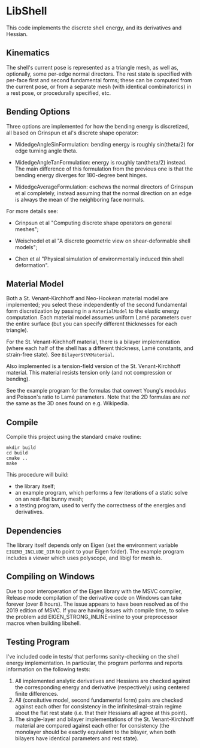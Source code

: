 # LibShell

This code implements the discrete shell energy, and its derivatives and Hessian.

## Kinematics

The shell's current pose is represented as a triangle mesh, as well as, optionally, some per-edge normal directors. The rest state is specified with per-face first and second fundamental forms; these can be computed from the current pose, or from a separate mesh (with identical combinatorics) in a rest pose, or procedurally specified, etc.

## Bending Options

Three options are implemented for how the bending energy is discretized, all based on Grinspun et al's discrete shape operator:

* MidedgeAngleSinFormulation: bending energy is roughly sin(theta/2) for edge turning angle theta.

* MidedgeAngleTanFormulation: energy is roughly tan(theta/2) instead. The main difference of this formulation from the previous one is that the bending energy diverges for 180-degree bent hinges.

* MidedgeAverageFormulation: eschews the normal directors of Grinspun et al completely, instead assuming that the normal direction on an edge is always the mean of the neighboring face normals.

For more details see:

* Grinpsun et al "Computing discrete shape operators on general meshes"; 

* Weischedel et al "A discrete geometric view on shear-deformable shell models";

* Chen et al "Physical simulation of environmentally induced thin shell deformation".

## Material Model

Both a St. Venant-Kirchhoff and Neo-Hookean material model are implemented; you select these independently of the second fundamental form discretization by passing in a `MaterialModel` to the elastic energy computation. Each material model assumes uniform Lamé parameters over the entire surface (but you can specify different thicknesses for each triangle). 

For the St. Venant-Kirchhoff material, there is a bilayer implementation (where each half of the shell has a different thickness, Lamé constants, and strain-free state). See `BilayerStVKMaterial`.

Also implemented is a tension-field version of the St. Venant-Kirchhoff material. This material resists tension only (and not compression or bending).


See the example program for the formulas that convert Young's modulus and Poisson's ratio to Lamé parameters. Note that the 2D formulas are *not* the same as the 3D ones found on e.g. Wikipedia.

## Compile

Compile this project using the standard cmake routine:

    mkdir build
    cd build
    cmake ..
    make

This procedure will build:
 - the library itself;
 - an example program, which performs a few iterations of a static solve on an rest-flat bunny mesh;
 - a testing program, used to verify the correctness of the energies and derivatives.

## Dependencies

The library itself depends only on Eigen (set the environment variable `EIGEN3_INCLUDE_DIR` to point to your Eigen folder). The example program includes a viewer which uses polyscope, and libigl for mesh io.

## Compiling on Windows

Due to poor interoperation of the Eigen library with the MSVC compiler, Release mode compilation of the derivative code on Windows can take forever (over 8 hours). The issue appears to have been resolved as of the 2019 edition of MSVC. If you are having issues with compile time, to solve the problem add EIGEN_STRONG_INLINE=inline to your preprocessor macros when building libshell.

## Testing Program

I've included code in tests/ that performs sanity-checking on the shell energy implementation. In particular, the program performs and reports information on the following tests:
1. All implemented analytic derivatives and Hessians are checked against the corresponding energy and derivative (respectively) using centered finite differences.
2. All (consitutive model, second fundamental form) pairs are checked against each other for consistency in the infinitesimal-strain regime about the flat rest state (i.e. that their Hessians all agree at this point).
3. The single-layer and bilayer implementations of the St. Venant-Kirchhoff material are compared against each other for consistency (the monolayer should be exactly equivalent to the bilayer, when both bilayers have identical parameters and rest state).